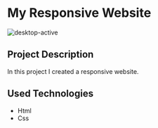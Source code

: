 # My Responsive Website

![desktop-active](./design./desktop-active-states.jpg)

## Project Description

In this project I created a responsive website.

## Used Technologies

- Html
- Css



